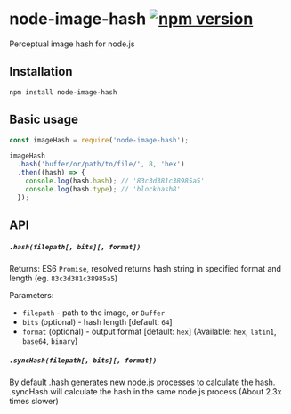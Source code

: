 # node-image-hash [![npm version](https://badge.fury.io/js/node-image-hash.png)](https://badge.fury.io/js/node-image-hash)
Perceptual image hash for node.js

## Installation

```
npm install node-image-hash
```

## Basic usage

```javascript
const imageHash = require('node-image-hash');

imageHash
  .hash('buffer/or/path/to/file/', 8, 'hex')
  .then((hash) => {
    console.log(hash.hash); // '83c3d381c38985a5'
    console.log(hash.type); // 'blockhash8'
  });
```

## API

##### `.hash(filepath[, bits][, format])`

Returns: ES6 `Promise`, resolved returns hash string in specified format and length (eg. `83c3d381c38985a5`)

Parameters:

* `filepath` - path to the image, or `Buffer`
* `bits` (optional) - hash length [default: `64`]
* `format` (optional) - output format [default: `hex`] (Available: `hex`, `latin1`, `base64`, `binary`)


##### `.syncHash(filepath[, bits][, format])`

By default .hash generates new node.js processes to calculate the hash.
.syncHash will calculate the hash in the same node.js process (About 2.3x times slower)

